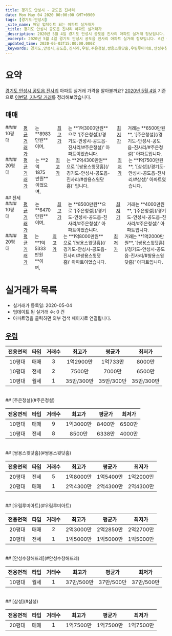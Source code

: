 ```yaml
---
title: 경기도 안성시 - 공도읍 진사리
date: Mon May 04 2020 00:00:00 GMT+0900
tags: [경기도-안성시]
_site_name: 매일 업데이트 되는 아파트 실거래가
_title: 경기도 안성시 공도읍 진사리 아파트 실거래가
_description: 2020년 5월 4일 경기도 안성시 공도읍 진사리 아파트 실거래 정보입니다. 6건 아파트 정보가 있습니다.
_excerpt: 2020년 5월 4일 경기도 안성시 공도읍 진사리 아파트 실거래 정보입니다. 6건 아파트 정보가 있습니다.
_updated_time: 2020-05-03T15:00:00.000Z
_keywords: 경기도,안성시,공도읍,진사리,우림,주은청설,쌍용스윗닷홈,우림루미아트,안성수창해뜨레,삼성
---
```





# 요약
<ins>경기도 안성시 공도읍 진사리</ins> 아파트 실거래 가격을 알아볼까요? <ins>2020년 5월 4일</ins> 기준으로 <ins>이번달, 지난달 거래</ins>를 정리해보았습니다.

## 매매
<div class="container">
<div class="six columns" markdown="1">
#### 10평대
<ins>평균 거래가</ins>는 **8983만원**이며, <ins>최고가</ins>는 **1억3000만원**으로 '[주은청설](/경기도-안성시-공도읍-진사리/#주은청설)' 아파트이었습니다. <ins>최저가</ins> 거래는 **6500만원**, '[주은청설](/경기도-안성시-공도읍-진사리/#주은청설)' 아파트입니다.
</div>
<div class="six columns" markdown="1">
#### 20평대
<ins>평균 거래가</ins>는 **2억1875만원**이었으며, <ins>최고가</ins>는 **2억4300만원**으로 '[쌍용스윗닷홈](/경기도-안성시-공도읍-진사리/#쌍용스윗닷홈)' 입니다. <ins>최저가</ins>는 **1억7500만원**, '[삼성](/경기도-안성시-공도읍-진사리/#삼성)' 아파트였습니다.
</div>
</div>
## 전세
<div class="container">
<div class="six columns" markdown="1">
#### 10평대
<ins>평균 거래가</ins>는 **6470만원**이며, <ins>최고가</ins>는 **8500만원**으로 '[주은청설](/경기도-안성시-공도읍-진사리/#주은청설)' 아파트이었습니다. <ins>최저가</ins> 거래는 **4000만원**, '[주은청설](/경기도-안성시-공도읍-진사리/#주은청설)' 아파트입니다.
</div>
<div class="six columns" markdown="1">
#### 20평대
<ins>평균 거래가</ins>는 **1억5333만원**이며, <ins>최고가</ins>는 **1억8000만원**으로 '[쌍용스윗닷홈](/경기도-안성시-공도읍-진사리/#쌍용스윗닷홈)' 아파트이었습니다. <ins>최저가</ins> 거래는 **1억2000만원**, '[쌍용스윗닷홈](/경기도-안성시-공도읍-진사리/#쌍용스윗닷홈)' 아파트입니다.
</div>
</div>



# 실거래가 목록
- 실거래가 등록일: 2020-05-04
- 업데이트 된 실거래 수: 0 건
- 아파트명을 클릭하면 외부 검색 페이지로 연결됩니다.

## [우림](#우림)

|전용면적|타입|거래수|최고가|평균가|최저가|
|:---:|:---:|:---:|:---:|:---:|:---:|
|10평대|<span class="deal-type-1">매매</span>|3|1억2900만|1억733만|8000만|
|10평대|<span class="deal-type-2">전세</span>|2|7500만|7000만|6500만|
|10평대|<span class="deal-type-3">월세</span>|1|35만/300만|35만/300만|35만/300만|

<br/>
## [주은청설](#주은청설)

|전용면적|타입|거래수|최고가|평균가|최저가|
|:---:|:---:|:---:|:---:|:---:|:---:|
|10평대|<span class="deal-type-1">매매</span>|9|1억3000만|8400만|6500만|
|10평대|<span class="deal-type-2">전세</span>|8|8500만|6338만|4000만|

<br/>
## [쌍용스윗닷홈](#쌍용스윗닷홈)

|전용면적|타입|거래수|최고가|평균가|최저가|
|:---:|:---:|:---:|:---:|:---:|:---:|
|20평대|<span class="deal-type-2">전세</span>|5|1억8000만|1억5400만|1억2000만|
|20평대|<span class="deal-type-1">매매</span>|1|2억4300만|2억4300만|2억4300만|

<br/>
## [우림루미아트](#우림루미아트)

|전용면적|타입|거래수|최고가|평균가|최저가|
|:---:|:---:|:---:|:---:|:---:|:---:|
|20평대|<span class="deal-type-1">매매</span>|2|2억3000만|2억2850만|2억2700만|
|20평대|<span class="deal-type-2">전세</span>|1|1억5000만|1억5000만|1억5000만|

<br/>
## [안성수창해뜨레](#안성수창해뜨레)

|전용면적|타입|거래수|최고가|평균가|최저가|
|:---:|:---:|:---:|:---:|:---:|:---:|
|10평대|<span class="deal-type-3">월세</span>|1|37만/500만|37만/500만|37만/500만|

<br/>
## [삼성](#삼성)

|전용면적|타입|거래수|최고가|평균가|최저가|
|:---:|:---:|:---:|:---:|:---:|:---:|
|20평대|<span class="deal-type-1">매매</span>|1|1억7500만|1억7500만|1억7500만|

<br/>



